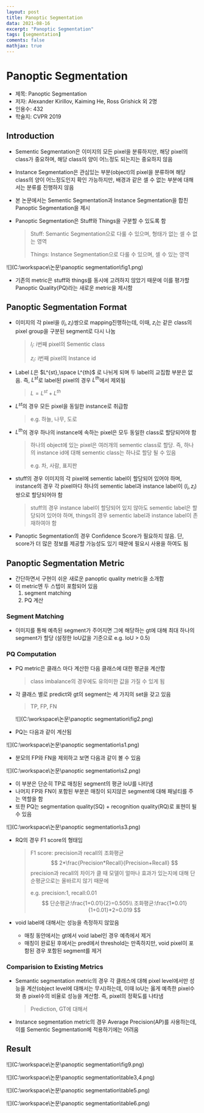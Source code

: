 ```yaml
---
layout: post
title: Panoptic Segmentation
data: 2021-08-16
excerpt: "Panoptic Segmentation"
tags: [segmentation]
coments: false
mathjax: true
---
```


# Panoptic Segmentation

- 제목: Panoptic Segmentation
- 저자: Alexander Kirillov, Kaiming He, Ross Grishick 외 2명
- 인용수: 432
- 학술지: CVPR 2019

## Introduction

- Sementic Segmentation은 이미지의 모든 pixel을 분류하지만, 해당 pixel의 class가 중요하며, 해당 class의 양이 어느정도 되는지는 중요하지 않음

- Instance Segmentation은 관심있는 부분(object)의 pixel을 분류하며 해당 class의 양이 어느정도인지 확인 가능하지만, 배경과 같은 셀 수 없는 부분에 대해서는 분류를 진행하지 않음

- 본 논문에서는 Sementic Segmentation과 Instance Segmentation을 합친 Panoptic Segmentation을 제시

- Panoptic Segmentation은 Stuff와 Things을 구분할 수 있도록 함

  > Stuff: Semantic Segmentation으로 다룰 수 있으며, 형태가 없는 셀 수 없는 영역
  >
  > Things: Instance Segmentation으로 다룰 수 있으며, 셀 수 있는 영역

![](C:\workspace\논문\panoptic segmentation\fig1.png)

- 기존의 metric은 stuff와 things를 동시에 고려하지 않았기 때문에 이를 평가할 Panoptic Quality(PQ)라는 새로운 metric을 제시함



## Panoptic Segmentation Format

- 이미지의 각 pixel을 $(l_i, z_i)$쌍으로 mapping진행하는데, 이때, $z_i$는 같은 class의 pixel group을 구분된 segment로 다시 나눔

  > $l_i$: i번째 pixel의 Sementic class
  >
  > $z_i$: i번째 pixel의 Instance id

- Label $L$은 $L^{st},\space L^{th}$ 로 나뉘게 되며 두 label의 교집합 부분은 없음. 즉, $L^{st}$로 label된 pixel의 경우 $L^{th}$에서 제외됨

  > $L=L^{st}+L^{th}$

- $L^{st}$의 경우 모든 pixel을 동일한 instance로 취급함

  > e.g. 하늘, 나무, 도로

- $L^{th}$의 경우 하나의 instance에 속하는 pixel은 모두 동일한 class로 할당되어야 함

  > 하나의 object에 있는 pixel은 여러개의 sementic class로 할당. 즉, 하나의 instance id에 대해 sementic class는 하나로 할당 될 수 있음
  >
  > e.g. 차, 사람, 표지판

- stuff의 경우 이미지의 각 pixel에 sementic label이 할당되어 있어야 하며, instance의 경우 각 pixel마다 하나의 sementic label과 instance label이 $(l_i, z_i)$쌍으로 할당되어야 함

  > stuff의 경우 instance label이 할당되어 있지 않아도 sementic label은 할당되어 있어야 하며, things의 경우 sementic label과 instance label이 존재하여야 함

- Panoptic Segmentation의 경우 Confidence Score가 필요하지 않음. 단, score가 더 많은 정보를 제공할 가능성도 있기 때문에 필요시 사용을 하여도 됨



## Panoptic Segmentation Metric

- 간단하면서 구현이 쉬운 새로운 panoptic quality metric을 소개함
- 이 metric엔 두 스텝이 포함되어 있음
  1. segment matching
  2. PQ 계산

### Segment Matching

- 이미지를 통해 예측된 segment가 주어지면 그에 해당하는 gt에 대해 최대 하나의 segment가 할당 (설정한 IoU값을 기준으로 e.g. IoU > 0.5)

### PQ Computation

- PQ metric은 클래스 마다 계산한 다음 클래스에 대한 평균을 계산함

  > class imbalance의 경우에도 유의미한 값을 가질 수 있게 됨

- 각 클래스 별로 predict와 gt의 segment는 세 가지의 set을 갖고 있음

  > TP, FP, FN

  ![](C:\workspace\논문\panoptic segmentation\fig2.png)

  

- PQ는 다음과 같이 계산됨

![](C:\workspace\논문\panoptic segmentation\s1.png)

- 분모의 FP와 FN을 제외하고 보면 다음과 같이 볼 수 있음

![](C:\workspace\논문\panoptic segmentation\s2.png)

- 이 부분은 단순히 TP로 매칭된 segment의 평균 IoU를 나타냄
- 나머지 FP와 FN이 포함된 부분은 매칭이 되지않은 segment에 대해 패널티를 주는 역할을 함
- 또한 PQ는 segmentation quality(SQ) + recognition quality(RQ)로 표현이 될 수 있음

![](C:\workspace\논문\panoptic segmentation\s3.png)

- RQ의 경우 F1 score의 형태임

  > F1 score: precision과 recall의 조화평균
  > $$
  > 2*\frac{Precision*Recall}{Precision+Recall}
  > $$
  > precision과 recall의 차이가 클 때 모델이 얼마나 효과가 있는지에 대해 단순평균으로는 올바르지 않기 때문에
  >
  > e.g. precision:1, recall:0.01
  > $$
  > 단순평균:\frac{1+0.01}{2}=0.505\\
  > 조화평균:\frac{1*0.01}{1+0.01}*2=0.019
  > $$

- void label에 대해서는 성능을 측정하지 않았음
  - 매칭 동안에서는 gt에서 void label인 경우 예측에서 제거
  - 매칭이 완료된 후에서는 pred에서 threshold는 만족하지만, void pixel이 포함된 경우 포함된 segment를 제거

### Comparision to Existing Metrics

- Semantic segmentation metric의 경우 각 클래스에 대해 pixel level에서만 성능을 계산(object level에 대해서는 무시)하는데, 이때 IoU는 옳게 예측한 pixel수와 총 pixel수의 비율로 성능을 계산함. 즉, pixel의 정확도를 나타냄

  > Prediction, GT에 대해서

- Instance segmentation metric의 경우 Average Precision(AP)를 사용하는데, 이를 Sementic Segmentation에 적용하기에는 어려움

## Result

![](C:\workspace\논문\panoptic segmentation\fig9.png)



![](C:\workspace\논문\panoptic segmentation\table3,4.png)

![](C:\workspace\논문\panoptic segmentation\table5.png)

![](C:\workspace\논문\panoptic segmentation\table6.png)